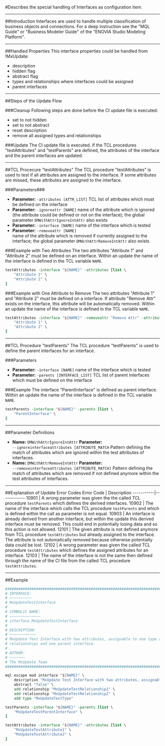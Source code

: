 <!--
 *
 *  This file is part of MxUpdate <http://www.mxupdate.org>.
 *
 *  MxUpdate is a deployment tool for a PLM platform to handle
 *  administration objects as single update files (configuration item).
 *
 *  Copyright (C) 2008-2016 The MxUpdate Team
 *
 *  The Manual of MxUpdate is licensed under a CC BY-NC-SA 4.0 license
 *  (Creative Commons Attribution-NonCommercial-ShareAlike 4.0 
 *  International 4.0 license).
 *
 *  You should have received a copy of the license along with this
 *  work. If not, see <http://creativecommons.org/licenses/by-nc-sa/4.0/>.
 *
-->

#Describes the special handling of Interfaces as configuration item.

----
##Introduction
Interfaces are used to handle multiple classification of business objects and connections. For a deep instruction see the "MQL Guide" or "Business Modeler Guide" of the "ENOVIA Studio Modeling Platform".

----
##Handled Properties
This interface properties could be handled from !MxUpdate:
 * description
 * hidden flag
 * abstract flag
 * types and relationships where interfaces could be assigned
 * parent interfaces

----
##Steps of the Update Flow

###Cleanup
Following steps are done before the CI update file is executed:
 * set to not hidden
 * set to not abstract
 * reset description
 * remove all assigned types and relationships

###Update
The CI update file is executed. If the TCL procedures "testAttributes" and "testParents" are defined, the attributes of the interface and the parent interfaces are updated.

----
##TCL Procecure "testAttributes"
The TCL procedure "testAttributes" is used to test if all attributes are assigned to the interface. If some attributes are missed, these attributes are assigned to the interface.

###Parameters###
*   **Parameter:** `‑attributes [ATTR_LIST]`
    TCL list of attributes which must be defined on the interface
*   **Parameter:** `‑ignoreattr [NAME]`
    name of the attribute which is ignored (the attribute could be defined or not on the interface); the global parameter `DMWithAttrIgnoreIntAttr` also exists
*   **Parameter:** `‑interface [NAME]`
    name of the interface which is tested
*   **Parameter:** `‑removeattr [NAME]`         
    name of the attribute which is removed if currently assigned to the interface; the global parameter `DMWithAttrRemoveIntAttr` also exists

###Example with Two Attributes
The two attributes "Attribute 1" and "Attribute 2" must be defined on an interface. Within an update the name of the interface is defined in the TCL variable `NAME`.
```TCL
testAttributes -interface "${NAME}" -attributes [list \
    "Attribute 1" \
    "Attribute 2" \
]
```

###Example with One Attribute to Remove
The two attributes "Attribute 1" and "Attribute 2" must be defined on a
interface. If attribute "Remove Attr" exists on the interface, this attribute will be automatically removed. Within an update the name of the interface is defined in the TCL variable `NAME`.
```TCL
testAttributes -interface "${NAME}" -removeattr "Remove Attr" -attributes [list \
    "Attribute 1" \
    "Attribute 2" \
]
```

----
##TCL Procedure "testParents"
The TCL procedure "testParents" is used to define the parent interfaces for an
interface.

###Parameters
*   **Parameter:** `‑interface [NAME]`
    name of the interface which is tested
*   **Parameter:** `‑parents [INTERFACE_LIST]`
    TCL list of parent interfaces which must be defined on the interface

###Example
The interface "ParentInterface" is defined as parent interface. Within an update the name of the interface is defined in the TCL variable `NAME`.
```TCL
testParents -interface "${NAME}" -parents [list \
    "ParentInterface" \
]
```

----
##Parameter Definitions
*   **Name:** `DMWithAttrIgnoreIntAttr`
    **Parameter:** `‑‑ignoreinterfaceattributes [ATTRIBUTE_MATCH`
    Pattern defining the match of attributes which are ignored within the test attributes of interfaces.
*   **Name:** `DMWithAttrRemoveIntAttr`
    **Parameter:** `‑‑removeinterfaceattributes [ATTRIBUTE_MATCH]`
    Pattern defining the match of attributes which are removed if not defined anymore within the test attributes of interfaces.

----
##Explanation of Update Error Codes
Error Code | Description
-----------|------------
10901      | A wrong parameter was given the the called TCL procedure `testParents` which defines the derived interfaces.
10902      | The name of the interface which calls the TCL procedure `testParents` and which is defined within the call as parameter is not equal.
10903      | An interface is already derived from another interface, but within the update this derived interface must be removed. This could end in potentially losing data and so this action is not allowed.
12101      | The given attribute is not defined anymore from TCL procedure `testAttributes` but already assigned to the interface. The attribute is not automatically removed because otherwise potentially data could be lost.
12102      | A wrong parameter was given the called TCL procedure `testAttributes` which defines the assigned attributes for an interface.
12103      | The name of the interface is not the same then defined through the name of the CI file from the called TCL procedure `testAttributes`.

----
##Example
```TCL
################################################################################
# INTERFACE:
# ~~~~~~~~~~
# MxUpdateTestInterface
#
# SYMBOLIC NAME:
# ~~~~~~~~~~~~~~
# interface_MxUpdateTestInterface
#
# DESCRIPTION:
# ~~~~~~~~~~~~
# MxUpdate Test Interface with two attributes, assignable to one type and two
# relationships and one parent interface.
#
# AUTHOR:
# ~~~~~~~
# The MxUpdate Team
################################################################################

mql escape mod interface "${NAME}" \
    description "MxUpdate Test Interface with two attributes, assignable to one type and two relationships and one parent interface." \
    abstract "false" \
    add relationship "MxUpdateTestRelationship1" \
    add relationship "MxUpdateTestRelationship2" \
    add type "MxUpdateTestType"

testParents -interface "${NAME}" -parents [list \
    "MxUpdateTestParentInterface" \
]

testAttributes -interface "${NAME}" -attributes [list \
    "MxUpdateTestAttribute1" \
    "MxUpdateTestAttribute2" \
]
```